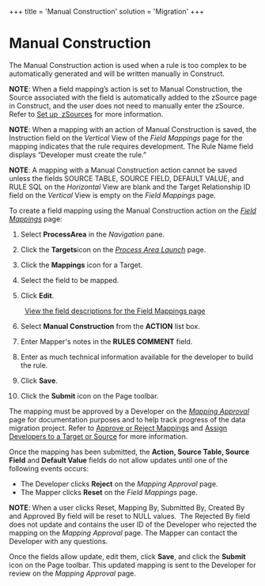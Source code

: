 +++
title = 'Manual Construction'
solution = 'Migration'
+++

# Manual Construction

The Manual Construction action is used when a rule is too complex to be
automatically generated and will be written manually in Construct.

<span style="font-weight: bold;">NOTE</span>: When a field mapping’s
action is set to Manual Construction, the Source associated with the
field is automatically added to the zSource page in Construct, and the
user does not need to manually enter the zSource. Refer to [Set up
 zSources](../../Construct/Config/Set_up_ZSources.htm) for more
information.

<span style="font-weight: bold;">NOTE</span>: When a mapping with an
action of Manual Construction is saved, the Instruction field on the
<span style="font-style: italic;">Vertical</span> View of the
<span style="font-style: italic;">Field Mappings</span> page for the
mapping indicates that the rule requires development. The Rule Name
field displays “Developer must create the rule.”

<span style="font-weight: bold;">NOTE</span>: A mapping with a Manual
Construction action cannot be saved unless the fields SOURCE TABLE,
SOURCE FIELD, DEFAULT VALUE, and RULE SQL on the
<span style="font-style: italic;">Horizontal</span> View are blank and
the Target Relationship ID field on the
<span style="font-style: italic;">Vertical</span> View is empty on the
<span style="font-style: italic;">Field Mappings</span> page.

To create a field mapping using the Manual Construction action on the
*[Field Mappings](../Page_Desc/Field_Mappings_H.htm)* page:

1.  Select <span style="font-weight: bold;">ProcessArea</span> in the
    *Navigation* pane.  

2.  Click the **Targets**icon on the *[Process Area
    Launch](../Page_Desc/Process_Area_Launch_map.htm)* page.

3.  Click the **Mappings** icon for a Target.

4.  Select the field to be mapped.

5.  Click **Edit**.
    
      <span style="color: #0000ff;">[View the field descriptions for the
    Field Mappings page](../Page_Desc/Field_Mappings_H.htm)</span>

6.  Select **Manual Construction** from the **ACTION** list box.

7.  Enter Mapper's notes in the **RULES COMMENT** field.

8.  Enter as much technical information available for the developer to
    build the rule.

9.  Click **Save**.

10. Click the **Submit** icon on the Page toolbar.

The mapping must be approved by a Developer on the *[Mapping
Approval](../Page_Desc/Mapping_Approval_H.htm)* page for documentation
purposes and to help track progress of the data migration project. Refer
to <span style="color: #0000ff;">[Approve or Reject
Mappings](Approve_or_Reject_Mappings.htm)</span> and
<span style="color: #0000ff;">[Assign Developers to a Target or
Source](../../Design/Use_Cases/Add_Developers_and%20Business%20Contacts.htm)</span>
for more information.

Once the mapping has been submitted, the **Action, Source Table, Source
Field** and **Default Value** fields do not allow updates until one of
the following events occurs:

  - The Developer clicks **Reject** on the *Mapping Approval* page.
  - The Mapper clicks **Reset** on the *Field Mappings* page.

**NOTE**: When a user clicks Reset, Mapping By, Submitted By, Created By
and Approved By field will be reset to NULL values.  The Rejected By
field does not update and contains the user ID of the Developer who
rejected the mapping on the <span style="font-style: italic;">Mapping
Approval</span> page. The Mapper can contact the Developer with any
questions.

Once the fields allow update, edit them, click **Save**, and click the
**Submit** icon on the Page toolbar. This updated mapping is sent to the
Developer for review on the *Mapping Approval* page.
